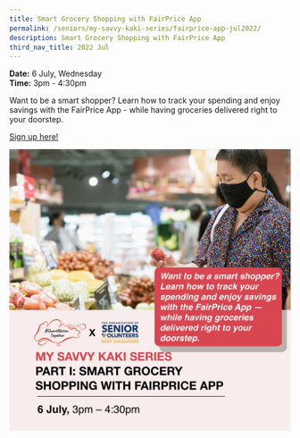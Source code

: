 ```yaml
---
title: Smart Grocery Shopping with FairPrice App
permalink: /seniors/my-savvy-kaki-series/fairprice-app-jul2022/
description: Smart Grocery Shopping with FairPrice App
third_nav_title: 2022 Jul
---
```


**Date:** 6 July, Wednesday
<br> **Time:** 3pm - 4:30pm

Want to be a smart shopper? Learn how to track your spending and enjoy savings with the FairPrice App - while having groceries delivered right to your doorstep. 

[Sign up here!](https://go.gov.sg/seniors-fairpriceapp-july22)

![free webinars on smart grocery shopping with fairprice app for seniors](/images/Jul%202022/6%20Jul_Seniors.jpeg)